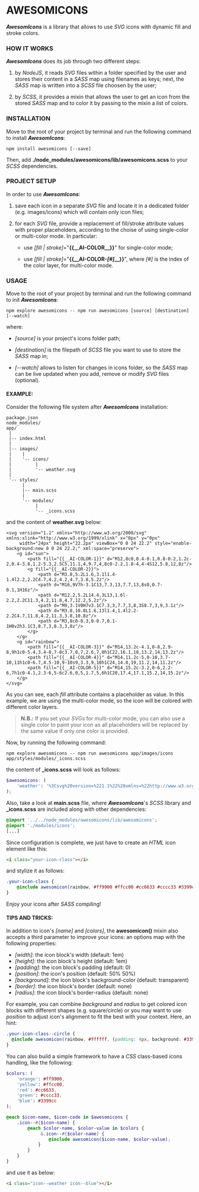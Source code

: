 # AWESOMICONS
__*AwesomIcons*__ is a library that allows to use *SVG* icons with dynamic fill and stroke colors.


### HOW IT WORKS

__*AwesomIcons*__ does its job through two different steps:

1. by *NodeJS*, it reads *SVG* files within a folder specified by the user and stores their content in a *SASS* map using filenames as keys; next, the *SASS* map is written into a *SCSS* file choosen by the user;

2. by *SCSS*, it provides a mixin that allows the user to get an icon from the stored *SASS* map and to color it by passing to the mixin a list of colors.


### INSTALLATION
Move to the root of your project by terminal and run the following command to install __*AwesomIcons*__:

    npm install awesomicons [--save]

Then, add __./node_modules/awesomicons/lib/awesomicons.scss__ to your *SCSS* dependencies.


### PROJECT SETUP
In order to use __*AwesomIcons*__:

1. save each icon in a separate *SVG* file and locate it in a dedicated folder (e.g. images/icons) which will contain only icon files;

2. for each *SVG* file, provide a replacement of fill/stroke attribute values with proper placeholders, according to the choise of using single-color or multi-color mode. In particular:

    - use *[fill | stroke]*="__{{\_\_AI-COLOR\_\_}}__" for single-color mode;

    - use *[fill | stroke]*="__{{\_\_AI-COLOR-*[#]*\_\_}}__", where *[#]* is the index of the color layer, for multi-color mode.


### USAGE
Move to the root of your project by terminal and run the following command to init __*AwesomIcons*__:

    npm explore awesomicons -- npm run awesomicons [source] [destination] [--watch]

where:

- *[source]* is your project's icons folder path;

- *[destination]* is the filepath of *SCSS* file you want to use to store the *SASS* map in;

- *[--watch]* allows to listen for changes in icons folder, so the *SASS* map can be live updated when you add, remove or modify *SVG* files (optional).

#### __EXAMPLE:__

Consider the following file system after __*AwesomIcons*__ installation:

    package.json
    node_modules/
    app/
     |
     |-- index.html
     |
     |-- images/
     |    |
     |    '-- icons/
     |         |
     |         '-- weather.svg
     |
     '-- styles/
          |
          |-- main.scss
          |
          '-- modules/
               |
               '-- _icons.scss
                
and the content of __weather.svg__ below:

    <svg version="1.1" xmlns="http://www.w3.org/2000/svg" xmlns:xlink="http://www.w3.org/1999/xlink" x="0px" y="0px"
    	 width="24px" height="22.2px" viewBox="0 0 24 22.2" style="enable-background:new 0 0 24 22.2;" xml:space="preserve">
    	<g id="sun">
    		<path fill="{{__AI-COLOR-1}}" d="M12,8c0,0.4-0.1,0.8-0.2,1.2c-2,0.4-3.8,1.2-5.3,2.5C5,11.1,4,9.7,4,8c0-2.2,1.8-4,4-4S12,5.8,12,8z"/>
    		<g fill="{{__AI-COLOR-2}}">
    			<path d="M3.8,5.2L1.6,3.1l1.4-1.4l2.2,2.2C4.7,4.2,4.2,4.7,3.8,5.2z"/>
    			<path d="M16,9V7h-3.1C13,7.3,13,7.7,13,8s0,0.7-0.1,1H16z"/>
    			<path d="M12.2,5.2L14.4,3L13,1.6l-2.2,2.2C11.3,4.2,11.8,4.7,12.2,5.2z"/>
    			<path d="M9,3.1V0H7v3.1C7.3,3,7.7,3,8,3S8.7,3,9,3.1z"/>
    			<path d="M3.8,10.8L1.6,13l1.4,1.4l2.2-2.2C4.7,11.8,4.2,11.3,3.8,10.8z"/>
    			<path d="M3,8c0-0.3,0-0.7,0.1-1H0v2h3.1C3,8.7,3,8.3,3,8z"/>
    		</g>
    	</g>
    	<g id="rainbow">
    		<path fill="{{__AI-COLOR-3}}" d="M14,13.2c-4.1,0-8,2.9-8,9h1c0-5.4,3.4-8,7-8c3.7,0,7,2.6,7,8h1C22,16.1,18,13.2,14,13.2z"/>
    		<path fill="{{__AI-COLOR-4}}" d="M14,11.2c-5,0-10,3.7-10,11h1c0-6.7,4.5-10,9-10s9,3.3,9,10h1C24,14.8,19,11.2,14,11.2z"/>
    		<path fill="{{__AI-COLOR-5}}" d="M14,15.2c-3.2,0-6,2.2-6,7h1c0-4.1,2.3-6,5-6c2.6,0,5,1.7,5,6h1C20,17.4,17.1,15.2,14,15.2z"/>
    	</g>
    </svg>

As you can see, each *fill* attribute contains a placeholder as value. In this example, we are using the multi-color mode, so the icon will be colored with different color layers.

> __N.B.:__ If you set your *SVGs* for multi-color mode, you can also use a single color to paint your icon as all placeholders will be replaced by the same value if only one color is provided.

Now, by running the following command:

    npm explore awesomicons -- npm run awesomicons app/images/icons app/styles/modules/_icons.scss
    
the content of __\_icons.scss__ will look as follows:

```scss
$awesomicons: (
    'weather': '%3Csvg%20version=%221.1%22%20xmlns=%22http://www.w3.org/2000/svg%22%20xmlns:xlink=%22http://www.w3.org/1999/xlink%22%20x=%220px%22%20y=%220px%22%0A%09%20width=%2224px%22%20height=%2222.2px%22%20viewBox=%220%200%2024%2022.2%22%20style=%22enable-background:new%200%200%2024%2022.2;%22%20xml:space=%22preserve%22%3E%0A%09%3Cg%20id=%22sun%22%3E%0A%09%09%3Cpath%20fill=%22%7B%7B__AI-COLOR-1%7D%7D%22%20d=%22M12,8c0,0.4-0.1,0.8-0.2,1.2c-2,0.4-3.8,1.2-5.3,2.5C5,11.1,4,9.7,4,8c0-2.2,1.8-4,4-4S12,5.8,12,8z%22/%3E%0A%09%09%3Cg%20fill=%22%7B%7B__AI-COLOR-2%7D%7D%22%3E%0A%09%09%09%3Cpath%20d=%22M3.8,5.2L1.6,3.1l1.4-1.4l2.2,2.2C4.7,4.2,4.2,4.7,3.8,5.2z%22/%3E%0A%09%09%09%3Cpath%20d=%22M16,9V7h-3.1C13,7.3,13,7.7,13,8s0,0.7-0.1,1H16z%22/%3E%0A%09%09%09%3Cpath%20d=%22M12.2,5.2L14.4,3L13,1.6l-2.2,2.2C11.3,4.2,11.8,4.7,12.2,5.2z%22/%3E%0A%09%09%09%3Cpath%20d=%22M9,3.1V0H7v3.1C7.3,3,7.7,3,8,3S8.7,3,9,3.1z%22/%3E%0A%09%09%09%3Cpath%20d=%22M3.8,10.8L1.6,13l1.4,1.4l2.2-2.2C4.7,11.8,4.2,11.3,3.8,10.8z%22/%3E%0A%09%09%09%3Cpath%20d=%22M3,8c0-0.3,0-0.7,0.1-1H0v2h3.1C3,8.7,3,8.3,3,8z%22/%3E%0A%09%09%3C/g%3E%0A%09%3C/g%3E%0A%09%3Cg%20id=%22rainbow%22%3E%0A%09%09%3Cpath%20fill=%22%7B%7B__AI-COLOR-3%7D%7D%22%20d=%22M14,13.2c-4.1,0-8,2.9-8,9h1c0-5.4,3.4-8,7-8c3.7,0,7,2.6,7,8h1C22,16.1,18,13.2,14,13.2z%22/%3E%0A%09%09%3Cpath%20fill=%22%7B%7B__AI-COLOR-4%7D%7D%22%20d=%22M14,11.2c-5,0-10,3.7-10,11h1c0-6.7,4.5-10,9-10s9,3.3,9,10h1C24,14.8,19,11.2,14,11.2z%22/%3E%0A%09%09%3Cpath%20fill=%22%7B%7B__AI-COLOR-5%7D%7D%22%20d=%22M14,15.2c-3.2,0-6,2.2-6,7h1c0-4.1,2.3-6,5-6c2.6,0,5,1.7,5,6h1C20,17.4,17.1,15.2,14,15.2z%22/%3E%0A%09%3C/g%3E%0A%3C/svg%3E%0A',
);
```

Also, take a look at __main.scss__ file, where __*AwesomIcons*__'s *SCSS* library and __\_icons.scss__ are included along with other dependencies:
    
```scss
@import '../../node_modules/awesomicons/lib/awesomicons';
@import './modules/icons';
[...]
```
    
Since configuration is complete, we just have to create an *HTML* icon element like this:

```html
<i class="your-icon-class"></i>
```
 
and stylize it as follows:

```scss
.your-icon-class {
    @include awesomicon(rainbow, #ff9900 #ffcc00 #cc6633 #cccc33 #3399cc);
}
```

Enjoy your icons after *SASS* compiling!

    
#### __TIPS AND TRICKS:__

In addition to icon's *[name]* and *[colors]*, the __awesomicon()__ mixin also accepts a third parameter to improve your icons: an options map with the following properties:
    
* *[width]*: the icon block's width (default: 1em)
* *[height]*: the icon block's height (default: 1em)
* *[padding]*: the icon block's padding (default: 0)
* *[position]*: the icon's position (default: 50% 50%)
* *[background]*: the icon block's background-color (default: transparent)
* *[border]*: the icon block's border (default: none)
* *[radius]*: the icon block's border-radius (default: none)

For example, you can combine *background* and *radius* to get colored icon blocks with different shapes (e.g. square/circle) or you may want to use *position* to adjust icon's alignment to fit the best with your context. Here, an hint:

```scss
.your-icon-class--circle {
  @include awesomicon(rainbow, #ffffff, (padding: 4px, background: #3399cc, radius: 50%));
}
```

You can also build a simple framework to have a *CSS* class-based icons handling, like the following:
    
```scss
$colors: (
    'orange': #ff9900,
    'yellow': #ffcc00,
    'red': #cc6633,
    'green': #cccc33,
    'blue': #3399cc
);

@each $icon-name, $icon-code in $awesomicons {
    .icon--#{$icon-name} {
        @each $color-name, $color-value in $colors {
             &.icon--#{$color-name} {
                @include awesomicon($icon-name, $color-value);
            }
        }
    }
}
```

and use it as below:

```html
<i class="icon--weather icon--blue"></i>
```